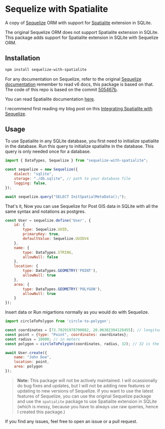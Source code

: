 # Sequelize with Spatialite

A copy of [Sequelize](https://github.com/sequelize/sequelize]) ORM with support for [Spatialite](https://www.gaia-gis.it/fossil/libspatialite/index) extension in SQLite.

The original Sequelize ORM does not support Spatialite extension in SQLite. This package adds support for Spatialite extension in SQLite with Sequelize ORM.

## Installation

```bash
npm install sequelize-with-spatialite
```

For any documentation on Sequelize, refer to the original [Sequelize documentation](https://sequelize.org/docs/v6/) remember to read v6 docs, this package is based on that. The code of this repo is based on the commit [505467b](https://github.com/sequelize/sequelize/commit/505467bd7fb66a0fe3298038307390c597500689).

You can read Spatialite documentation [here](https://www.gaia-gis.it/gaia-sins/spatialite-cookbook-5/index.html).

I recommend first reading my blog post on this [Integrating Spatialite with Sequelize](https://surajgupta.hashnode.dev/integrating-spatialite-with-sequelize).

## Usage

To use Spatialite in any SQLite database, you first need to initialize spatialite in the database. Run this query to initialize spatialite in the database. This query is only needed once for a database.

```javascript
import { DataTypes, Sequelize } from "sequelize-with-spatialite";

const sequelize = new Sequelize({
    dialect: "sqlite",
    storage: "./db.sqlite", // path to your database file
    logging: false,
});

await sequelize.query("SELECT InitSpatialMetaData();");
```

That's it, Now you can use Sequelize for Post GIS data in SQLite with all the same syntax and notations as postgres.

```javascript
const User = sequelize.define('User', {
    id: {
        type: Sequelize.UUID,
        primaryKey: true,
        defaultValue: Sequelize.UUIDV4 
    },
    name: {
        type: DataTypes.STRING,
        allowNull: false
    },
    location: {
        type: DataTypes.GEOMETRY('POINT'),
        allowNull: true
    },
    area: {
        type: DataTypes.GEOMETRY('POLYGON'),
        allowNull: true
    }
});
```
Insert data or Run migartions normally as you would do with Sequelize.

```javascript
import circleToPolygon from 'circle-to-polygon';

const coordinates = [73.78291978700082, 20.06382394128455]; // longitude, latitude
const point = {type: "Point", coordinates: coordinates};
const radius = 10000; // in meters
const polygon = circleToPolygon(coordinates, radius, 32); // 32 is the number of edges

await User.create({
    name: "John Doe",
    location: point,
    area: polygon
});
```

> **Note:** This package will not be actively maintained. I will ocassionally do bug fixes and updates, but I will not be adding new features or updating to new versions of Sequelize. If you want to use the latest features of Sequelize, you can use the original Sequelize package and use the `spatialite` package to use Spatialite extension in SQLite (which is messy, because you have to always use raw queries, hence I created this package.)

If you find any issues, feel free to open an issue or a pull request.